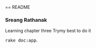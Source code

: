 == README
<h3>Sreang Rathanak</h3>
<p>Learning chapter three
Trymy best to do it</p>
<tt>rake doc:app</tt>.
